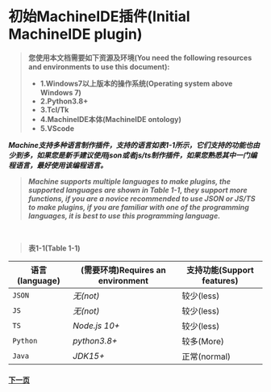 # 初始MachineIDE插件(Initial MachineIDE plugin)
> **您使用本文档需要如下资源及环境(You need the following resources and environments to use this document):**
> * **1.Windows7以上版本的操作系统(Operating system above Windows 7)**
> * **2.Python3.8+**
> * **3.Tcl/Tk**
> * **4.MachineIDE本体(MachineIDE ontology)**
> * **5.VScode**

***Machine支持多种语言制作插件，支持的语言如表1-1所示，它们支持的功能也由少到多，如果您是新手建议使用json或者js/ts制作插件，如果您熟悉其中一门编程语言，最好使用该编程语言。***
> ***Machine supports multiple languages to make plugins, the supported languages are shown in Table 1-1, they support more functions, if you are a novice recommended to use JSON or JS/TS to make plugins, if you are familiar with one of the programming languages, it is best to use this programming language.***
<br>

> **表1-1(Table 1-1)**

| **语言(language)** | **(需要环境)Requires an environment** | **支持功能(Support features)** |
| --- | --- | --- |
| `JSON` | *无(not)* | 较少(less) |
| `JS` | *无(not)* | 较少(less) |
| `TS` | *Node.js 10+* | 较少(less) |
| `Python` | *python3.8+* | 较多(More) |
| `Java` | *JDK15+* | 正常(normal) |

#### [下一页]()
